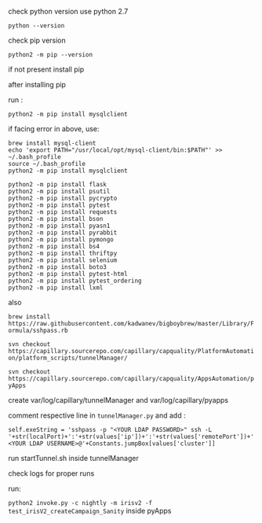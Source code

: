 check python version
use python 2.7

`python --version`

check pip version

`python2 -m pip --version`

if not present install pip 

after installing pip 

run :

```
python2 -m pip install mysqlclient
```

if facing error in above, use:
```
brew install mysql-client
echo 'export PATH="/usr/local/opt/mysql-client/bin:$PATH"' >> ~/.bash_profile
source ~/.bash_profile
python2 -m pip install mysqlclient
```


```
python2 -m pip install flask
python2 -m pip install psutil
python2 -m pip install pycrypto
python2 -m pip install pytest
python2 -m pip install requests
python2 -m pip install bson
python2 -m pip install pyasn1
python2 -m pip install pyrabbit
python2 -m pip install pymongo
python2 -m pip install bs4
python2 -m pip install thriftpy
python2 -m pip install selenium
python2 -m pip install boto3
python2 -m pip install pytest-html
python2 -m pip install pytest_ordering
python2 -m pip install lxml
```

also 

`brew install https://raw.githubusercontent.com/kadwanev/bigboybrew/master/Library/Formula/sshpass.rb`

`svn checkout https://capillary.sourcerepo.com/capillary/capquality/PlatformAutomation/platform_scripts/tunnelManager/`

`svn checkout https://capillary.sourcerepo.com/capillary/capquality/AppsAutomation/pyApps`

create var/log/capillary/tunnelManager and var/log/capillary/pyapps

comment respective line in `tunnelManager.py` and add :

`self.exeString = 'sshpass -p "<YOUR LDAP PASSWORD>" ssh -L '+str(localPort)+':'+str(values['ip'])+':'+str(values['remotePort'])+' <YOUR LDAP USERNAME>@'+Constants.jumpBox[values['cluster']]`

run startTunnel.sh inside tunnelManager

check logs for proper runs

run:

`python2 invoke.py -c nightly -m irisv2 -f test_irisV2_createCampaign_Sanity` inside pyApps
